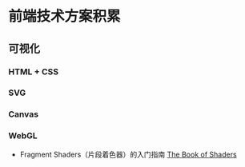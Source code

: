 # 前端技术方案积累

## 可视化

### HTML + CSS

### SVG

### Canvas

### WebGL

* Fragment Shaders（片段着色器）的入门指南 [The Book of Shaders](https://thebookofshaders.com/?lan=ch)